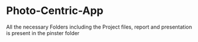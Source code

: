 # Photo-Centric-App
All the necessary Folders including the Project files, report and presentation is present in the pinster folder
